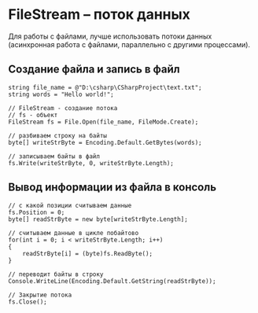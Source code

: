 # FileStream &ndash; поток данных
Для работы с файлами, лучше использовать потоки данных (асинхронная работа с файлами, параллельно с другими процессами).

## Создание файла и запись в файл

    string file_name = @"D:\csharp\CSharpProject\text.txt";
    string words = "Hello world!";
    
    // FileStream - создание потока
    // fs - объект
    FileStream fs = File.Open(file_name, FileMode.Create);
    
    // разбиваем строку на байты
    byte[] writeStrByte = Encoding.Default.GetBytes(words);
    
    // записываем байты в файл
    fs.Write(writeStrByte, 0, writeStrByte.Length);

## Вывод информации из файла в консоль

    // с какой позиции считываем данные
    fs.Position = 0;
    byte[] readStrByte = new byte[writeStrByte.Length];
    
    // считываем данные в цикле побайтово
    for(int i = 0; i < writeStrByte.Length; i++)
    {
        readStrByte[i] = (byte)fs.ReadByte();
    }
    
    // переводит байты в строку
    Console.WriteLine(Encoding.Default.GetString(readStrByte));

    // Закрытие потока
    fs.Close();
